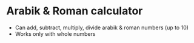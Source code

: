 # Arabik & Roman calculator

* Can add, subtract, multiply, divide arabik & roman numbers (up to 10)
* Works only with whole numbers

